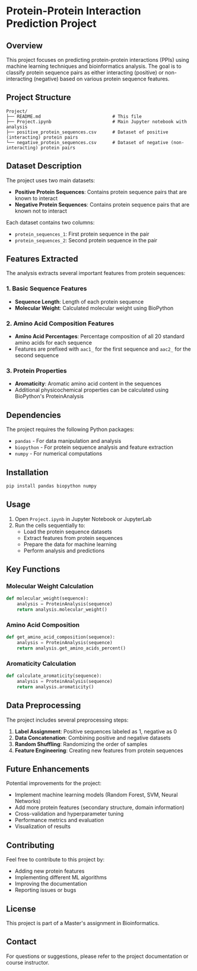 # Protein-Protein Interaction Prediction Project

## Overview
This project focuses on predicting protein-protein interactions (PPIs) using machine learning techniques and bioinformatics analysis. The goal is to classify protein sequence pairs as either interacting (positive) or non-interacting (negative) based on various protein sequence features.

## Project Structure
```
Project/
├── README.md                           # This file
├── Project.ipynb                       # Main Jupyter notebook with analysis
├── positive_protein_sequences.csv      # Dataset of positive (interacting) protein pairs
└── negative_protein_sequences.csv      # Dataset of negative (non-interacting) protein pairs
```

## Dataset Description
The project uses two main datasets:
- **Positive Protein Sequences**: Contains protein sequence pairs that are known to interact
- **Negative Protein Sequences**: Contains protein sequence pairs that are known not to interact

Each dataset contains two columns:
- `protein_sequences_1`: First protein sequence in the pair
- `protein_sequences_2`: Second protein sequence in the pair

## Features Extracted
The analysis extracts several important features from protein sequences:

### 1. Basic Sequence Features
- **Sequence Length**: Length of each protein sequence
- **Molecular Weight**: Calculated molecular weight using BioPython

### 2. Amino Acid Composition Features
- **Amino Acid Percentages**: Percentage composition of all 20 standard amino acids for each sequence
- Features are prefixed with `aac1_` for the first sequence and `aac2_` for the second sequence

### 3. Protein Properties
- **Aromaticity**: Aromatic amino acid content in the sequences
- Additional physicochemical properties can be calculated using BioPython's ProteinAnalysis

## Dependencies
The project requires the following Python packages:
- `pandas` - For data manipulation and analysis
- `biopython` - For protein sequence analysis and feature extraction
- `numpy` - For numerical computations

## Installation
```bash
pip install pandas biopython numpy
```

## Usage
1. Open `Project.ipynb` in Jupyter Notebook or JupyterLab
2. Run the cells sequentially to:
   - Load the protein sequence datasets
   - Extract features from protein sequences
   - Prepare the data for machine learning
   - Perform analysis and predictions

## Key Functions

### Molecular Weight Calculation
```python
def molecular_weight(sequence):
    analysis = ProteinAnalysis(sequence)
    return analysis.molecular_weight()
```

### Amino Acid Composition
```python
def get_amino_acid_composition(sequence):
    analysis = ProteinAnalysis(sequence)
    return analysis.get_amino_acids_percent()
```

### Aromaticity Calculation
```python
def calculate_aromaticity(sequence):
    analysis = ProteinAnalysis(sequence)
    return analysis.aromaticity()
```

## Data Preprocessing
The project includes several preprocessing steps:
1. **Label Assignment**: Positive sequences labeled as 1, negative as 0
2. **Data Concatenation**: Combining positive and negative datasets
3. **Random Shuffling**: Randomizing the order of samples
4. **Feature Engineering**: Creating new features from protein sequences

## Future Enhancements
Potential improvements for the project:
- Implement machine learning models (Random Forest, SVM, Neural Networks)
- Add more protein features (secondary structure, domain information)
- Cross-validation and hyperparameter tuning
- Performance metrics and evaluation
- Visualization of results

## Contributing
Feel free to contribute to this project by:
- Adding new protein features
- Implementing different ML algorithms
- Improving the documentation
- Reporting issues or bugs

## License
This project is part of a Master's assignment in Bioinformatics.

## Contact
For questions or suggestions, please refer to the project documentation or course instructor.

